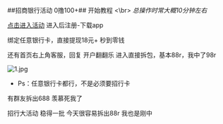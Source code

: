 ##招商银行活动 0撸100+##
开始教程 <\br>
*总操作时常大概10分钟左右*

[点击进入活动][big] 进入后注册-下载app

绑定任意银行卡，直接提现18元+ 秒到零钱

还有首页右上角客服，回复 开户翻翻乐 进入直接拆包，基本88r，我中了98r

![1.jpg][1]

- Ps：任意银行卡都行，不是必须要招行卡

有群友拆出688 羡慕死我了

招行大活动 稳得一批 今天很容易拆出88r 我也是刚中

  [big]:http://cmb-dist.17f8.me/mobile/jump4?scene=76c914b2a7304eb5bdf106079fd43142

  

 [1]:http://shp.qpic.cn/collector/368685196/3d20318b-c4c8-42b7-8fff-d49a6fbcc680/0

